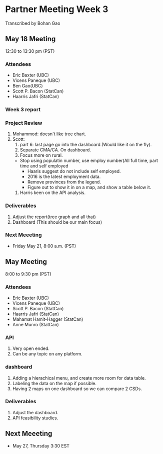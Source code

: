 # Partner Meeting Week 3

Transcribed by Bohan Gao

## May 18 Meeting

12:30 to 13:30 pm (PST)

### Attendees

- Eric Baxter (UBC)
- Vicens Paneque (UBC)
- Ben Gao(UBC)
- Scott P. Bacon (StatCan)
- Haarris Jafri  (StatCan)

### Week 3 report

### Project Review

1. Mohammod: doesn't like tree chart.
2. Scott: 
   1. part 6: last page go into the dashboard.(Would like it on the fly).
   2. Separate CMA/CA. On dashboard.
   3. Focus more on rural.
   - Stop using populatin number, use employ number(All full time, part time and self employed
       - Haaris suggest do not include self employed.
       - 2016 is the latest employment data.
       - Remove provinces from the legend.
       - Figure out to show it in on a map, and show a table below it.
   1. Harris keen on the API analysis.

 
### Deliverables

1. Adjust the report(tree graph and all that)	
2. Dashboard (This should be our main focus)

### Next Meeeting

- Friday May 21, 8:00 a.m. (PST)

## May  Meeting

8:00 to 9:30 pm (PST)

### Attendees

- Eric Baxter (UBC)
- Vicens Paneque (UBC)
- Scott P. Bacon (StatCan)
- Haarris Jafri  (StatCan)
- Mahamat Hamit-Hagger (StatCan)
- Anne Munro (StatCan)

### API 
1. Very open ended.
2. Can be any topic on any platform.


### dashboard
1. Adding a hierachical menu, and create more room for data table.
2. Labeling the data on the map if possible.
3. Having 2 maps on one dashboard so we can compare 2 CSDs.

### Deliverables

1. Adjust the dashboard.
2. API feasibility studies.

## Next Meeeting

- May 27, Thursday 3:30 EST